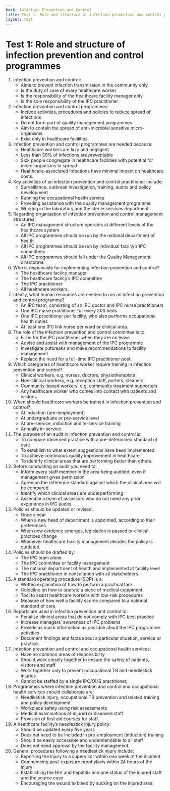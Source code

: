 ```yaml
---
book: Infection Prevention and Control
title: Test 1. Role and structure of infection prevention and control programmes
layout: test
---
```


# Test 1: Role and structure of infection prevention and control programmes

1.	Infection prevention and control:
	-	Aims to prevent infection transmission in the community only
	+	Is the duty of care of every healthcare worker
	-	Is the responsibility of the healthcare facility manager only
	-	Is the sole responsibility of the IPC practitioner. 
2.	Infection prevention and control programmes:
	+	Include activities, procedures and policies to reduce spread of infections
	-	Do not form part of quality management programmes 
	-	Aim to contain the spread of anti-microbial sensitive micro-organisms 
	-	Exist only in healthcare facilities.
3.	Infection prevention and control programmes are needed because: 
	-	Healthcare workers are lazy and negligent
	-	Less than 30% of infections are preventable 
	+	Sick people congregate in healthcare facilities with potential for micro-organisms to spread
	-	Healthcare-associated infections have minimal impact on healthcare costs. 
4.	Key activities of an infection prevention and control practitioner include: 
	+	Surveillance, outbreak investigation, training, audits and policy development
	-	Running the occupational health service 
	-	Providing assistance with the quality management programme 
	-	Working in the laboratory and the sterile services department.
5.	Regarding organisation of infection prevention and control management structures: 
	+	An IPC management structure operates at different levels of the healthcare system
	-	All IPC programmes should be run by the national department of health
	-	All IPC programmes should be run by individual facility’s IPC committees
	-	All IPC programmes should fall under the Quality Management directorate.
6.	Who is responsible for implementing infection prevention and control? 
	-	The healthcare facility manager
	-	The healthcare facility’s IPC committee
	-	The IPC practitioner
	+	All healthcare workers.
7.	Ideally, what human resources are needed to run an infection prevention and control programme? 
	+	An IPC team, consisting of an IPC doctor and IPC nurse practitioners
	-	One IPC nurse practitioner for every 500 beds 
	-	One IPC practitioner per facility, who also performs occupational health duties
	-	At least one IPC link nurse per ward or clinical area.
8.	The role of the infection prevention and control committee is to: 
	-	Fill in for the IPC practitioner when they are on leave
	+	Advise and assist with management of the IPC programme 
	-	Investigate outbreaks and make recommendations to facility management
	-	Replace the need for a full-time IPC practitioner post.
9.	Which categories of healthcare worker require training in infection prevention and control? 
	-	Clinical workers, e.g. nurses, doctors, physiotherapists
	-	Non-clinical workers, e.g. reception staff, porters, cleaners 
	-	Community-based workers, e.g. community treatment supporters 
	+	Any healthcare worker who comes into contact with patients and visitors.
10.	When should healthcare workers be trained in infection prevention and control? 
	-	At induction (pre-employment)
	-	At undergraduate or pre-service level
	+	At pre-service, induction and in-service training 
	-	Annually in-service.
11.	The purpose of an audit in infection prevention and control is:
	+	To compare observed practice with a pre-determined standard of care
	-	To establish to what extent suggestions have been implemented 
	-	To achieve continuous quality improvement in healthcare 
	-	To identify clinical areas that are performing better than others. 
12.	Before conducting an audit you need to: 
	-	Inform every staff member in the area being audited, even if management gives permission 
	+	Agree on the reference standard against which the clinical area will be compared
	-	Identify which clinical areas are underperforming 
	-	Assemble a team of assessors who do not need any prior experience in IPC audits.
13.	Policies should be updated or revised: 
	-	Once a year
	-	When a new head of department is appointed, according to their preferences
	+	When new evidence emerges, legislation is passed or clinical practices change 
	-	Whenever healthcare facility management decides the policy is outdated.
14.	Policies should be drafted by: 
	-	The IPC team alone
	-	The IPC committee or facility management 
	-	The national department of health and implemented at facility level 
	+	The IPC practitioner in consultation with all stakeholders.
15.	A standard operating procedure (SOP) is a: 
	+	Written explanation of how to perform a practical task
	-	Guideline on how to operate a piece of medical equipment 
	-	Tool to assist healthcare workers with low-risk procedures 
	-	Measure of how well a facility scores compared to a national standard of care.
16.	Reports are used in infection prevention and control to:
	-	Penalise clinical areas that do not comply with IPC best practice
	-	Increase managers’ awareness of IPC problems 
	-	Provide as much information as possible about the IPC programme activities
	+	Document findings and facts about a particular situation, service or practice.
17.	Infection prevention and control and occupational health services: 
	-	Have no common areas of responsibility
	+	Should work closely together to ensure the safety of patients, visitors and staff
	-	Work together only to prevent occupational TB and needlestick injuries 
	-	Cannot be staffed by a single IPC/OHS practitioner.
18.	Programmes where infection prevention and control and occupational health services should collaborate are: 
	+	Needlestick injury, occupational TB prevention and related training and policy development
	-	Workplace safety using risk assessments 
	-	Medical examinations of injured or diseased staff 
	-	Provision of first aid courses for staff. 
19.	A healthcare facility’s needlestick injury policy: 
	-	Should be updated every five years
	-	Does not need to be included in pre-employment (induction) training 
	+	Should be easily accessible and understandable to all staff
	-	Does not need approval by the facility management. 
20.	General procedures following a needlestick injury include: 
	-	Reporting the injury to a supervisor within one week of the incident
	-	Commencing post-exposure prophylaxis within 24 hours of the injury
	+	Establishing the HIV and hepatitis immune status of the injured staff and the source case 
	-	Encouraging the wound to bleed by sucking on the injured area.
